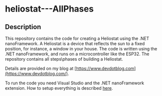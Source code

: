 # heliostat---AllPhases

## Description

This repository contains the code for creating a Heliostat using the .NET nanoFramework.
A Heliostat is a device that reflects the sun to a fixed position, for instance, a window in your house.
The code is written using the .NET nanoFramework, and runs on a microcontroller like the ESP32.
The repository contains all steps\phases of building a Heliostat.

Details are provided on my blog at [https://www.devdotblog.com](https://www.devdotblog.com/).

To run the code you need Visual Studio and the .NET nanoFramework extension. How to setup everything is described [here](https://www.devdotblog.com/posts/2022/2022-07-01-heliostat-phase1-preparations). 


